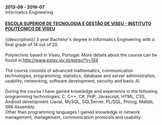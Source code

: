 **2013-09 - 2016-07**  
Informatics Engineering  
#### [ESCOLA SUPERIOR DE TECNOLOGIA E GESTÃO DE VISEU - INSTITUTO POLITÉCNICO DE VISEU](http://www.estgv.ipv.pt/estgv)
{{description}}
3 year Bachelor's degree in Informatics Engineering with a final grade of 14 out of 20.  
<br />
Polytechnic based in Viseu, Portugal. More details about the course can be found in:http://www.estgv.ipv.pt/estgv/?v=194  
<br />
The course consists of advanced mathematics, communication technologies, programming, statistics, database and server administration, usability, networking, software development, security and basic AI.  
<br />
During the course I have gained knowledge and experience in the following programming technologies: C, C++, C#, PHP, Javascript, HTML, CSS, Android development (Java), MySQL, SQLServer, PL/SQL, Prolog, Matlab, X86 Assembly.  
Other than programming languages I gained knowledge in network management,  management, communication protocols and usability.